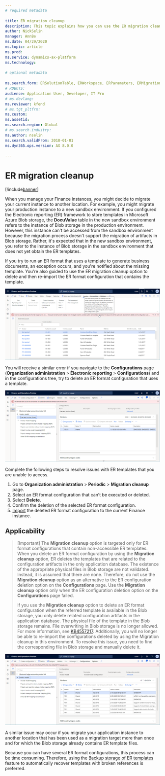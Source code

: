 ```yaml
---
# required metadata

title: ER migration cleanup
description: This topic explains how you can use the ER migration cleanup function to resolve issues with ER templates.
author: NickSelin
manager: AnnBe
ms.date: 04/29/2020
ms.topic: article
ms.prod: 
ms.service: dynamics-ax-platform
ms.technology: 

# optional metadata

ms.search.form: ERSolutionTable, ERWorkspace, ERParameters, ERMigrationCleanup
# ROBOTS: 
audience: Application User, Developer, IT Pro
# ms.devlang: 
ms.reviewer: kfend
# ms.tgt_pltfrm: 
ms.custom: 
ms.assetid: 
ms.search.region: Global
# ms.search.industry: 
ms.author: nselin
ms.search.validFrom: 2018-01-01
ms.dyn365.ops.version: AX 8.0.0

---
```


# ER migration cleanup 

[!include[banner](../includes/banner.md)]

When you manage your Finance instances, you might decide to migrate your current instance to another location. For example, you might migrate your production instance to a new sandbox environment. If you configured the Electronic reporting (ER) framework to store templates in Microsoft Azure Blob storage, the **DocuValue** table in the new sandbox environment refers to the instance of Blob storage in the production environment. However, this instance can't be accessed from the sandbox environment because the migration process doesn't support the migration of artifacts in Blob storage. Rather, it's expected that in the new sandbox environment, you refer to the instance of Blob storage in the sandbox environment that does not yet obtain the ER templates.

If you try to run an ER format that uses a template to generate business documents, an exception occurs, and you're notified about the missing template. You're also guided to use the ER migration cleanup option to delete and then re-import the ER format configuration that contains the template.

[![Running an ER format](./media/er-migration-cleanup-run.png)](./media/er-migration-cleanup-run.png)

You will receive a similar error if you navigate to the **Configurations** page (**Organization administration** \> **Electronic reporting** \> **Configurations**) and in the configurations tree, try to delete an ER format configuration that uses a template.

[![Deletion an ER format](./media/er-migration-cleanup-delete.png)](./media/er-migration-cleanup-delete.png)

Complete the following steps to resolve issues with ER templates that you are unable to access.

1.  Go to **Organization administration** \> **Periodic** \> **Migration cleanup** page.
2.  Select an ER format configuration that can’t be executed or deleted.
3.  Select **Delete**.
4.  Confirm the deletion of the selected ER format configuration.
5.  [Import](download-electronic-reporting-configuration-lcs.md) the deleted ER format configuration to the current Finance instance.

## Applicability

> [Important]
> The **Migration cleanup** option is targeted only for ER format configurations that contain non-accessible ER templates. When you delete an ER format configuration by using the **Migration cleanup** option, ER deletes the templates that are related to the configuration artifacts in the only application database. The existence of the appropriate physical files in Blob storage are not validated. Instead, it is assumed that there are none. Therefore, do not use the **Migration cleanup** option as an alternative to the ER configuration deletion option on the **Configurations** page. Use the **Migration cleanup** option only when the ER configuration deletion option on the **Configurations** page failed.
>
> If you use the **Migration cleanup** option to delete an ER format configuration when the referred template is available in the Blob storage, you only delete related configuration artifacts in the application database. The physical file of the template in the Blob storage remains. File overwriting in Blob storage is no longer allowed. For more information, see [KB4557217](https://fix.lcs.dynamics.com/Issue/Details?kb=4557217). Additionally, you will no longer be able to re-import the configurations deleted by using the Migration cleanup in this environment. To resolve this issue, you need to find the corresponding file in Blob storage and manually delete it.

[![Importing an ER format](./media/er-migration-cleanup-import.png)](./media/er-migration-cleanup-import.png)

A similar issue may occur if you migrate your application instance to another location that has been used as a migration target more than once and for which the Blob storage already contains ER template files.

Because you can have several ER format configurations, this process can be time consuming. Therefore, using the [Backup storage of ER templates](er-backup-storage-templates.md) feature to automatically recover templates with broken references is preferred.
